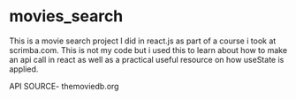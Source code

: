 # movies_search
This is a movie search project I did in react.js as part of a course i took at scrimba.com. This is not my code but i used this to learn about how to make an api call in react
as well as a practical useful resource on how useState is applied.

API SOURCE-
themoviedb.org



